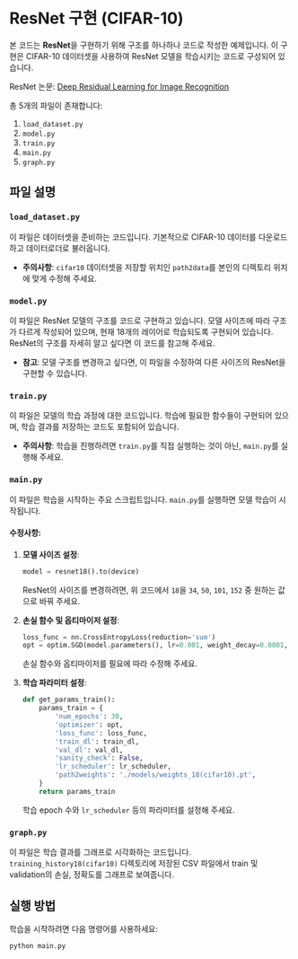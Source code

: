 # ResNet 구현 (CIFAR-10)

본 코드는 **ResNet**을 구현하기 위해 구조를 하나하나 코드로 작성한 예제입니다. 이 구현은 CIFAR-10 데이터셋을 사용하여 ResNet 모델을 학습시키는 코드로 구성되어 있습니다.

ResNet 논문: [Deep Residual Learning for Image Recognition](https://arxiv.org/abs/1512.03385)

총 5개의 파일이 존재합니다:

1. `load_dataset.py`
2. `model.py`
3. `train.py`
4. `main.py`
5. `graph.py`

## 파일 설명

### `load_dataset.py`
이 파일은 데이터셋을 준비하는 코드입니다. 기본적으로 CIFAR-10 데이터를 다운로드하고 데이터로더로 불러옵니다. 

- **주의사항**: `cifar10` 데이터셋을 저장할 위치인 `path2data`를 본인의 디렉토리 위치에 맞게 수정해 주세요.

### `model.py`
이 파일은 ResNet 모델의 구조를 코드로 구현하고 있습니다. 모델 사이즈에 따라 구조가 다르게 작성되어 있으며, 현재 18개의 레이어로 학습되도록 구현되어 있습니다. ResNet의 구조를 자세히 알고 싶다면 이 코드를 참고해 주세요.

- **참고**: 모델 구조를 변경하고 싶다면, 이 파일을 수정하여 다른 사이즈의 ResNet을 구현할 수 있습니다.

### `train.py`
이 파일은 모델의 학습 과정에 대한 코드입니다. 학습에 필요한 함수들이 구현되어 있으며, 학습 결과를 저장하는 코드도 포함되어 있습니다. 

- **주의사항**: 학습을 진행하려면 `train.py`를 직접 실행하는 것이 아닌, `main.py`를 실행해 주세요.

### `main.py`
이 파일은 학습을 시작하는 주요 스크립트입니다. `main.py`를 실행하면 모델 학습이 시작됩니다.

#### 수정사항:

1. **모델 사이즈 설정**:
    ```python
    model = resnet18().to(device)
    ```
    ResNet의 사이즈를 변경하려면, 위 코드에서 `18`을 `34`, `50`, `101`, `152` 중 원하는 값으로 바꿔 주세요.

2. **손실 함수 및 옵티마이저 설정**:
    ```python
    loss_func = nn.CrossEntropyLoss(reduction='sum')
    opt = optim.SGD(model.parameters(), lr=0.001, weight_decay=0.0001, momentum=0.9)
    ```
    손실 함수와 옵티마이저를 필요에 따라 수정해 주세요.

3. **학습 파라미터 설정**:
    ```python
    def get_params_train():
        params_train = {
            'num_epochs': 30,
            'optimizer': opt,
            'loss_func': loss_func,
            'train_dl': train_dl,
            'val_dl': val_dl,
            'sanity_check': False,
            'lr_scheduler': lr_scheduler,
            'path2weights': './models/weights_18(cifar10).pt',
        }
        return params_train
    ```
    학습 epoch 수와 `lr_scheduler` 등의 파라미터를 설정해 주세요.

### `graph.py`
이 파일은 학습 결과를 그래프로 시각화하는 코드입니다. `training_history18(cifar10)` 디렉토리에 저장된 CSV 파일에서 train 및 validation의 손실, 정확도를 그래프로 보여줍니다.

## 실행 방법

학습을 시작하려면 다음 명령어를 사용하세요:

```bash
python main.py
